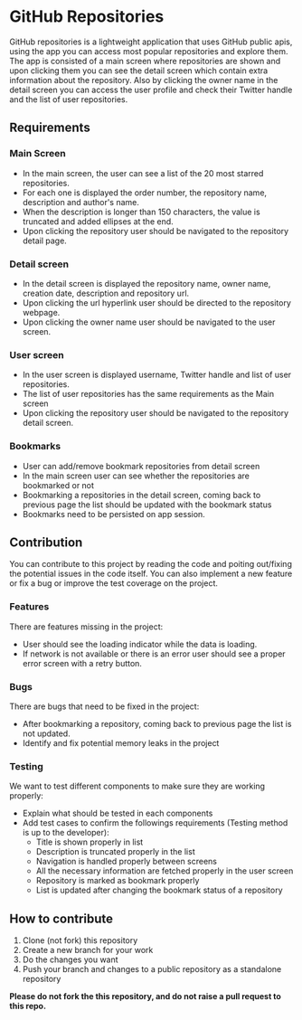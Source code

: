 # GitHub Repositories
GitHub repositories is a lightweight application that uses GitHub public apis, using the app you can access most popular repositories and explore them.
The app is consisted of a main screen where repositories are shown and upon clicking them you can see the detail screen which contain extra information about the repository. Also by clicking the owner name in the detail screen you can access the user profile and check their Twitter handle and the list of user repositories.

## Requirements
### Main Screen
- In the main screen, the user can see a list of the 20 most starred repositories.
- For each one is displayed the order number, the repository name, description and author's name.
- When the description is longer than 150 characters, the value is truncated and added ellipses at the end.
- Upon clicking the repository user should be navigated to the repository detail page.

### Detail screen
- In the detail screen is displayed the repository name, owner name, creation date, description and repository url.
- Upon clicking the url hyperlink user should be directed to the repository webpage.
- Upon clicking the owner name user should be navigated to the user screen.

### User screen
- In the user screen is displayed username, Twitter handle and list of user repositories.
- The list of user repositories has the same requirements as the Main screen
- Upon clicking the repository user should be navigated to the repository detail screen.

### Bookmarks
- User can add/remove bookmark repositories from detail screen
- In the main screen user can see whether the repositories are bookmarked or not
- Bookmarking a repositories in the detail screen, coming back to previous page the list should be updated with the bookmark status
- Bookmarks need to be persisted on app session.

## Contribution
You can contribute to this project by reading the code and poiting out/fixing the potential issues in the code itself. You can also implement a new feature or fix a bug or improve the test coverage on the project.
### Features
There are features missing in the project:
- User should see the loading indicator while the data is loading.
- If network is not available or there is an error user should see a proper error screen with a retry button.

### Bugs
There are bugs that need to be fixed in the project:
- After bookmarking a repository, coming back to previous page the list is not updated.
- Identify and fix potential memory leaks in the project

### Testing
We want to test different components to make sure they are working properly:
- Explain what should be tested in each components
- Add test cases to confirm the followings requirements (Testing method is up to the developer):
  - Title is shown properly in list
  - Description is truncated properly in the list
  - Navigation is handled properly between screens
  - All the necessary information are fetched properly in the user screen
  - Repository is marked as bookmark properly
  - List is updated after changing the bookmark status of a repository

## How to contribute
1. Clone (not fork) this repository
2. Create a new branch for your work
3. Do the changes you want
4. Push your branch and changes to a public repository as a standalone repository

**Please do not fork the this repository, and do not raise a pull request to this repo.**